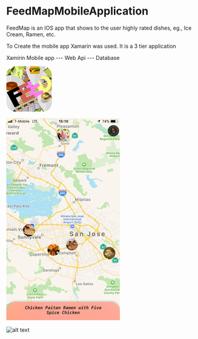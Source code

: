 # FeedMapMobileApplication
FeedMap is an IOS app that shows to the user highly rated dishes, eg., Ice Cream, Ramen, etc.

To Create the mobile app Xamarin was used. 
It is a 3 tier application 

Xamirin Mobile app --- Web Api --- Database

![alt text](https://github.com/anurakhan/FeedMapMobileApplication/blob/master/AppIcons/FeedMapIcon120.png)

![alt text](https://github.com/anurakhan/FeedMapMobileApplication/blob/master/FeedMapScreen1.png)

![alt text](https://github.com/anurakhan/FeedMapMobileApplication/blob/master/AppIcons/FeedMapScreen2.png)


